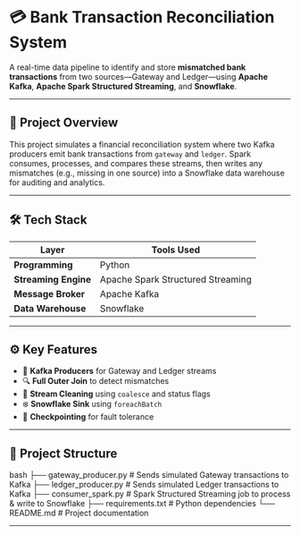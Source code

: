 # 💳 Bank Transaction Reconciliation System

A real-time data pipeline to identify and store **mismatched bank transactions** from two sources—Gateway and Ledger—using **Apache Kafka**, **Apache Spark Structured Streaming**, and **Snowflake**.

---

## 🚀 Project Overview

This project simulates a financial reconciliation system where two Kafka producers emit bank transactions from `gateway` and `ledger`. Spark consumes, processes, and compares these streams, then writes any mismatches (e.g., missing in one source) into a Snowflake data warehouse for auditing and analytics.

---

## 🛠️ Tech Stack

| Layer              | Tools Used                               |
|--------------------|-------------------------------------------|
| **Programming**     | Python                                   |
| **Streaming Engine**| Apache Spark Structured Streaming        |
| **Message Broker**  | Apache Kafka                             |
| **Data Warehouse**  | Snowflake                                | |

---

## ⚙️ Key Features

- 🔄 **Kafka Producers** for Gateway and Ledger streams
- 🔍 **Full Outer Join** to detect mismatches
- 🧼 **Stream Cleaning** using `coalesce` and status flags
- ❄️ **Snowflake Sink** using `foreachBatch`
- 💾 **Checkpointing** for fault tolerance

---

## 📂 Project Structure

bash
├── gateway_producer.py       # Sends simulated Gateway transactions to Kafka
├── ledger_producer.py        # Sends simulated Ledger transactions to Kafka
├── consumer_spark.py         # Spark Structured Streaming job to process & write to Snowflake
├── requirements.txt          # Python dependencies
└── README.md                 # Project documentation

___

